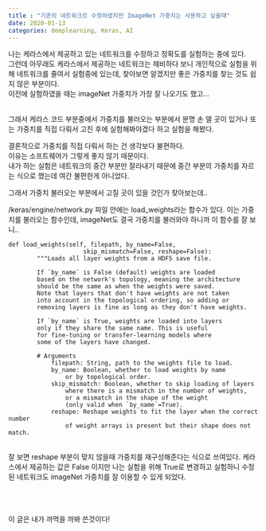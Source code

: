 ```yaml
---
title : "기존의 네트워크르 수정하였지만 ImageNet 가중치는 사용하고 싶을때"
date: 2020-01-13
categories: deeplearning, Keras, AI
---
```



나는 케라스에서 제공하고 있는 네트워크를 수정하고 정확도를 실험하는 중에 있다. <br>
그런데 아무래도 케라스에서 제공하는 네트워크는 헤비하다 보니 개인적으로 실험을 위해 네트워크를 줄여서 실험중에 있는데, 찾아보면 알겠지만 좋은 가중치를 찾는 것도 쉽지 않은 부분이다. <br>
이전에 실험하였을 때는 imageNet 가중치가 가장 잘 나오기도 했고…<br><br>

그래서 케라스 코드 부분중에서 가중치를 불러오는 부분에서 분명 손 델 곳이 있거나 또는 가중치를 직접 다뤄서 고친 후에 실험해봐야겠다 하고 실험을 해봤다.<br>

결론적으로 가중치를 직접 다뤄서 하는 건 생각보다 불편하다.<br>
이유는 소프트웨어가 그렇게 좋지 않기 때문이다.<br>
내가 하는 실험은 네트워크의 중간 부분만 잘라내기 때문에 중간 부분의 가중치를 자르는 식으로 했는데 여간 불편한게 아니었다.<br>

그래서 가중치 불러오는 부분에서 고칠 곳이 있을 것인가 찾아보는데..<br>

/keras/engine/network.py 파일 안에는 load_weights라는 함수가 있다. 이는 가중치를 불러오는 함수인데, imageNet도 결국 가중치를 불러와야 하니까 이 함수를 잘 보니..<br>

```
def load_weights(self, filepath, by_name=False,
                     skip_mismatch=False, reshape=False):
        """Loads all layer weights from a HDF5 save file.

        If `by_name` is False (default) weights are loaded
        based on the network's topology, meaning the architecture
        should be the same as when the weights were saved.
        Note that layers that don't have weights are not taken
        into account in the topological ordering, so adding or
        removing layers is fine as long as they don't have weights.

        If `by_name` is True, weights are loaded into layers
        only if they share the same name. This is useful
        for fine-tuning or transfer-learning models where
        some of the layers have changed.

        # Arguments
            filepath: String, path to the weights file to load.
            by_name: Boolean, whether to load weights by name
                or by topological order.
            skip_mismatch: Boolean, whether to skip loading of layers
                where there is a mismatch in the number of weights,
                or a mismatch in the shape of the weight
                (only valid when `by_name`=True).
            reshape: Reshape weights to fit the layer when the correct number
                of weight arrays is present but their shape does not match.

```
<br>
잘 보면 reshape 부분이 맞지 않을때 가중치를 재구성해준다는 식으로 쓰여있다. 케라스에서 제공하는 값은 False 이지만 나는 실험을 위해 True로 변경하고 실험하니 수정된 네트워크도 imageNet 가중치를 잘 이용할 수 있게 되었다.<br>

<br><br><br>
이 글은 내가 까먹을 까봐 쓴것이다!<br>
